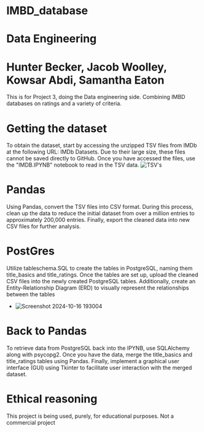 # IMBD_database
# Data Engineering
# Hunter Becker, Jacob Woolley, Kowsar Abdi, Samantha Eaton
This is for Project 3, doing the Data engineering side. Combining IMBD databases on ratings and a variety of criteria.
# Getting the dataset
  To obtain the dataset, start by accessing the unzipped TSV files from IMDb at the following URL: IMDb Datasets. Due to their large size, these files cannot be saved directly to GitHub. Once you have accessed the files, use the "IMDB.IPYNB" notebook to read in the TSV data.
  ![TSV's](https://github.com/user-attachments/assets/ff78d1b8-8f4f-4fe7-90ad-9dbb0e3c3f9e)

# Pandas
  Using Pandas, convert the TSV files into CSV format. During this process, clean up the data to reduce the initial dataset from over a million entries to approximately 200,000 entries. Finally, export the cleaned data into new CSV files for further analysis.
# PostGres
  Utilize tableschema.SQL to create the tables in PostgreSQL, naming them title_basics and title_ratings. Once the tables are set up, upload the cleaned CSV files into the newly created PostgreSQL tables. Additionally, create an Entity-Relationship Diagram (ERD) to visually represent the relationships between the tables
  - ![Screenshot 2024-10-16 193004](https://github.com/user-attachments/assets/ffd747db-46f6-4221-8c16-7471e837e4d0)

# Back to Pandas
  To retrieve data from PostgreSQL back into the IPYNB, use SQLAlchemy along with psycopg2. Once you have the data, merge the title_basics and title_ratings tables using Pandas. Finally, implement a graphical user interface (GUI) using Tkinter to facilitate user interaction with the merged dataset.

# Ethical reasoning
This project is being used, purely, for educational purposes.
Not a commercial project
